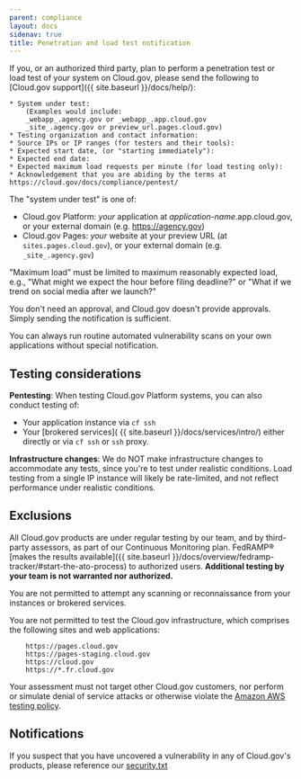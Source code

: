 ```yaml
---
parent: compliance
layout: docs
sidenav: true
title: Penetration and load test notification
---
```


If you, or an authorized third party, plan to perform a penetration test or load test of your system on Cloud.gov, please send the following to [Cloud.gov support]({{ site.baseurl }}/docs/help/):

```text
* System under test: 
    (Examples would include:
    _webapp_.agency.gov or _webapp_.app.cloud.gov
    _site_.agency.gov or preview_url.pages.cloud.gov)
* Testing organization and contact information:
* Source IPs or IP ranges (for testers and their tools):
* Expected start date, (or "starting immediately"):
* Expected end date:
* Expected maximum load requests per minute (for load testing only):
* Acknowledgement that you are abiding by the terms at https://cloud.gov/docs/compliance/pentest/
```

The "system under test" is one of:

* Cloud.gov Platform: _your_ application at _application-name_.app.cloud.gov, or your external domain (e.g. https://agency.gov)
* Cloud.gov Pages: _your_ website at your preview URL (at `sites.pages.cloud.gov`), or your external domain (e.g. `_site_.agency.gov`)

"Maximum load" must be limited to maximum reasonably expected load, e.g.,
"What might we expect the hour before filing deadline?" or "What if
we trend on social media after we launch?"

You don't need an approval, and Cloud.gov doesn't provide approvals. Simply sending the notification is sufficient.

You can always run routine automated vulnerability scans on your own applications without special notification.

## Testing considerations

**Pentesting**: When testing Cloud.gov Platform systems, you can also conduct testing of:
* Your application instance via `cf ssh`
* Your [brokered services]( {{ site.baseurl }}/docs/services/intro/) either directly or via `cf ssh` or `ssh` proxy.

**Infrastructure changes**: We do NOT make infrastructure changes to accommodate any tests, since you're to test under realistic conditions. Load testing from a single IP instance will likely be rate-limited, and not reflect performance under realistic conditions.

## Exclusions

All Cloud.gov products are under regular testing by our team, and by third-party assessors, as part of our Continuous Monitoring plan. FedRAMP® [makes the results available]({{ site.baseurl }}/docs/overview/fedramp-tracker/#start-the-ato-process) to authorized users.
**Additional testing by your team is not warranted nor authorized.**

You are not permitted to attempt any scanning or reconnaissance from your instances or brokered services.

You are not permitted to test the Cloud.gov infrastructure, which comprises
the following sites and web applications:

```text
    https://pages.cloud.gov 
    https://pages-staging.cloud.gov 
    https://cloud.gov
    https://*.fr.cloud.gov
```

Your assessment must not target other Cloud.gov customers, nor perform or simulate denial of service attacks or otherwise violate the [Amazon AWS testing policy](https://aws.amazon.com/security/penetration-testing/).

## Notifications

If you suspect that you have uncovered a vulnerability in any of Cloud.gov's products, please reference our [security.txt](https://cloud.gov/.well-known/security.txt)